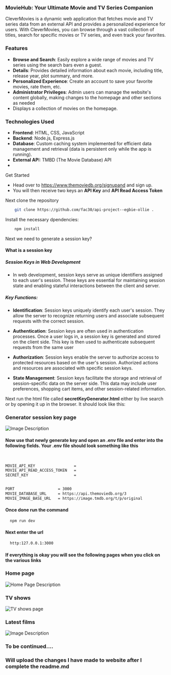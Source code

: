 

### MovieHub: Your Ultimate Movie and TV Series Companion
CleverMovies is a dynamic web application that fetches movie and TV series data from an external API and provides a personalized experience for users. With CleverMovies, you can browse through a vast collection of titles, search for specific movies or TV series, and even track your favorites.

### Features
 - **Browse and Search**: Easily explore a wide range of movies and TV series using the search bars even a  guest.
 - **Details**: Provides detailed information about each movie, including title, release year, plot summary, and more.
  - **Personalized Experience**: Create an account to save your favorite movies, rate them, etc.
 - **Administrator Privileges**: Admin users can manage the website's content globally, making changes to the homepage and other sections as needed
- Displays a collection of movies on the homepage.

### Technologies Used
- **Frontend**: HTML, CSS, JavaScript
- **Backend**: Node.js, Express.js
 - **Database**: Custom caching system implemented for efficient data management and retrieval (data is persistent only while the app is running).
 - **External AP**I: TMBD (The Movie Database) API
 - 
 
Get Started
- Head over to https://www.themoviedb.org/signupand and sign up. 
- You will then receive two keys an **API Key** and **API Read Access Token**

Next clone the repository
```sh
    git clone https://github.com/fac30/api-project--egbie-ollie .
```

Install the necessary dpendencies:
```sh
    npm install
```

Next we need to generate a session key?
#### What is a session key
##### Session Keys in Web Development  
 - In web development, session keys serve as unique identifiers assigned to each user's session. These keys are essential for maintaining session state and enabling stateful interactions between the client and server.

##### Key Functions:

 -  **Identification**: Session keys uniquely identify each user's session. They allow the server to recognize returning users and associate subsequent requests with the correct session.

 - **Authentication**: Session keys are often used in authentication processes. Once a user logs in, a session key is generated and stored on the client side. This key is then used to authenticate subsequent requests from the same user
  
 - **Authorization**: Session keys enable the server to authorize access to protected resources based on the user's session. Authorized actions and resources are associated with specific session keys.

 -  **State Management**: Session keys facilitate the storage and retrieval of session-specific data on the server side. This data may include user preferences, shopping cart items, and other session-related information.   



Next run the html file called **secretKeyGenerator.html** either by live search or by opening it up in the browser. It should look like this:


### Generator session key page
![Image Description](https://drive.google.com/uc?id=1accTVxC3a5gBHg-70HcIbMWzXU9iaxs6)


#### Now use that newly generate key and open an .env file and enter into the following fields. Your .env file should look something like this

``` sh
 

MOVIE_API_KEY                 = 
MOVIE_API_READ_ACCESS_TOKEN   = 
SECRET_KEY                    =


PORT                   = 3000
MOVIE_DATABASE_URL     = https://api.themoviedb.org/3
MOVIE_IMAGE_BASE_URL   = https://image.tmdb.org/t/p/original

```


#### Once done run the command
``` sh
  npm run dev
```

#### Next enter the url
``` sh
  http:127.0.0.1:3000
```

#### If everything is okay you will see the following pages when you click on the various links


### Home page

![Home Page Description](https://drive.google.com/uc?id=1zpPFMeiSCQF7Ygdl-shUXDM5PznDCsRQ)



### TV shows

![TV shows page](https://drive.google.com/uc?id=1VYqbaa9ofojJXG4HMuwAwwxoqbHY2pt1)



### Latest films

![Image Description](https://drive.google.com/uc?id=1VcQMqjPjGS17Ps-A7ltKQNzL-FsCs22J)


### To be continued....
### Will upload the changes I have made to website after I complete the readme.md



